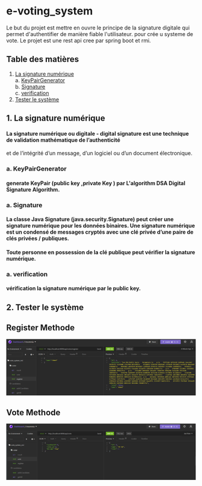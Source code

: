 # e-voting_system

Le but du projet est mettre en ouvre le principe de la signature digitale qui permet d'authentifier de manière fiable l'utilisateur.
pour crée u systeme de vote.
Le projet est une rest api cree par spring boot et rmi.

## Table des matières
1. [La signature numérique](#sin) <br>
    a. [KeyPairGenerator ](#KeyPairGenerator) <br>
    b. [Signature  ](#Signature ) <br>
    c. [verification ](#verification) <br>
2. [Tester le système](#test)

<a name="sin"></a>
## 1. La signature numérique
 #### La signature numérique ou digitale - digital signature  est une technique de validation mathématique de l’authenticité
 et de l’intégrité d’un message, d’un logiciel ou d’un document électronique.
 <a name="KeyPairGenerator"></a>
 ### a. KeyPairGenerator
#### generate KeyPair (public key ,private Key ) par L'algorithm DSA Digital Signature Algorithm.
  <a name="Signature"></a>
 ### a. Signature
 #### La classe Java Signature (java.security.Signature) peut créer une signature numérique pour les données binaires.        Une signature numérique est un condensé de messages cryptés avec une clé privée d’une paire de clés privées / publiques.
  #### Toute personne en possession de la clé publique peut vérifier la signature numérique.
  <a name="verification"></a>
 ### a. verification
 #### vérification la signature numérique par le public key.
<a name="test"></a>
## 2. Tester le système
## Register Methode 
![plot](./screan/register.PNG)
## Vote Methode 
![plot](./screan/vote.PNG)


